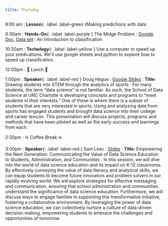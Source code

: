 ```yaml
---
title: Thursday
---
```


9:00 am
: **Lesson**{: .label .label-green }Making predictions with data

9:30am
: **Hands-On**{: .label .label-purple } The Midge Problem
  : [Google Doc](https://docs.google.com/document/d/1amivLW9tjODtyQ2zZ_KEXdJ4rGmXKRnUyxE9JcB6eo8/edit?usp=sharing), [Data set](https://raw.githubusercontent.com/ncssm/dssi23/main/assets/data/midge.csv)
: An introduction to classification

10:30am
: **Techology**{: .label .label-yellow } Use a computer to speed up your predications. We'll use google sheets and python to explore how to speed up classification.

12:00pm
 : 🥘 Lunch 🥘

1:00pm 
: **Speaker**{: .label .label-red } Doug Hague 
  : [Google Slides](https://docs.google.com/presentation/d/1abgQxjtN9XKyR5d36YwHsFhHxNol6BmR1Ha3GIr3bgM/edit?usp=sharing)
: **Title:** Drawing students into STEM through the analytics of sports
: For many students, the term “data science” is not familiar.  As such, the School of Data Science at UNC Charlotte is developing concepts and programs to “meet students in their interests.”  One of these is where there is a subset of students that are very interested in sports. Using and analyzing data from sports has engaged students and brought data science into their college and career lexicon. This presentation will discuss projects, programs and methods that have been piloted as well as the early success and learnings from each.

2:30pm
: ☕ Coffee Break ☕

3:00pm
: **Speaker**{: .label .label-red } Sam Leav
  : [Slides](#)
: **Title:** Empowering the Next Generation: Communicating the Value of Data Science Education to Students, Administration, and Communities
: In this session, we will dive into the world of data science education and its impact on K-12 classrooms. By effectively conveying the value of data literacy and analytical skills, we can equip students to become future innovators and problem solvers in our rapidly evolving world. We will explore strategies for effective messaging and communication, ensuring that school administration and communities understand the significance of data science education. Furthermore, we will discuss ways to engage families in supporting this transformative initiative, fostering a collaborative environment. By leveraging the power of data science education, we can collectively nurture a culture of data-driven decision-making, empowering students to embrace the challenges and opportunities of tomorrow.

